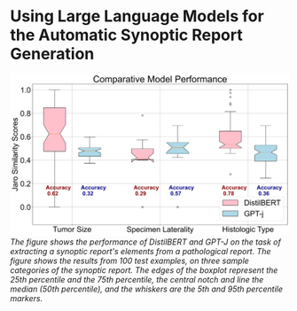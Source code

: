 # Using Large Language Models for the Automatic Synoptic Report Generation  
<p float="center">
  <img src="bar_Combined_plots_100.svg" title = "Performance results of DistilBERT and GPT-J" width = "1000"  />
  <em>The figure shows the performance of DistilBERT and GPT-J on the task of extracting a synoptic report's elements from a pathological report. The figure shows the results from 100 test examples, on three sample categories of the synoptic report. The edges of the boxplot represent the 25th percentile and the 75th percentile, the central notch and line the median (50th percentile), and the whiskers are the 5th and 95th percentile markers.</em>
</p>
